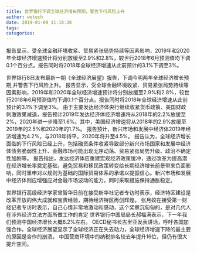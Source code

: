```yaml
---
title: 世界银行下调全球经济增长预期，警告下行风险上升
author: wetech
date: 2019-01-09 11:10:28
tags: 
categories: 
---
```

报告显示，受全球金融环境收紧、贸易紧张局势持续等因素影响，2019年和2020年全球经济增速预计将分别放缓至2.9%和2.8%，较世行2018年6月预测值均下调0.1个百分点。报告同时将2018年全球经济增速从此前预计的3.1%下调至3%。
<!-- more -->
世界银行8日发布最新一期《全球经济展望》报告，下调今明两年全球经济增长预期,并警告下行风险上升。
报告显示，受全球金融环境收紧、贸易紧张局势持续等因素影响，2019年和2020年全球经济增速预计将分别放缓至2.9%和2.8%，较世行2018年6月预测值均下调0.1个百分点。报告同时将2018年全球经济增速从此前预计的3.1%下调至3%。
由于主要发达经济体央行继续收紧货币政策、美国财政刺激效果减退，报告预计2019年发达经济体经济增速将从2018年的2.2%放缓至2%，2020年进一步降至1.6%。其中，美国经济增速将从2018年的2.9%放缓至2019年的2.5%和2020年的1.7%。
报告预计，新兴市场和发展中经济体2019年经济增速为4.2%，与2018年持平，2020年将升至4.5%。
报告认为，全球经济增长面临的下行风险已经上升，包括融资条件收紧导致部分新兴市场国家和发展中经济体债务脆弱性上升、金融市场可能出现无序动荡、贸易紧张局势升级、政治不确定性加剧等。
报告指出，发达经济体应重建宏观经济政策缓冲，通过改革为提高潜在经济增长率奠定基础，避免贸易和移民政策转变给长期经济增长前景带来负面影响，同时重申对以规则为基础的国际贸易体系的承诺以提振信心。新兴市场和发展中经济体则应增强应对金融市场波动的能力，同时采取措施保持通胀稳定。
 
 
世界银行高级经济学家曾智华日前在接受新华社记者专访时表示，经济特区建设是改革开放的伟大成就和宝贵经验，期待经济特区再创辉煌。
张月姣在接受第一财经记者专访时表示，自己心情非常地激动和感动，这个奖章沉甸甸的，是对几代人在涉外经济立法方面所做工作的肯定
世界银行中国局局长郝福满表示，下一年我们预测中国经济增长大概6.2%左右。
OECD秘书长古里亚发表讲话，呼吁各国加强合作。全球经济展望显示了全球经济正在失去动力，全球经济增速下降的最主要的原因是合作的崩溃。
中国营商环境中的纳税排名较去年提升16位，但仍有很大提升空间。
